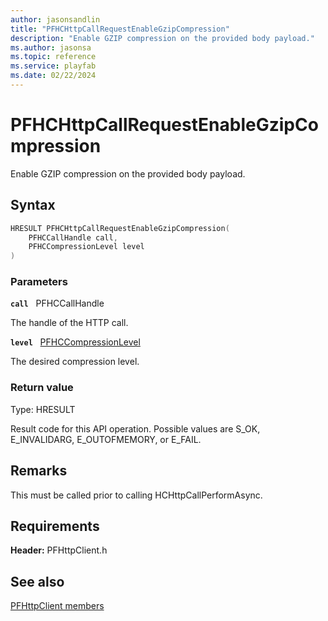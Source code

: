 ```yaml
---
author: jasonsandlin
title: "PFHCHttpCallRequestEnableGzipCompression"
description: "Enable GZIP compression on the provided body payload."
ms.author: jasonsa
ms.topic: reference
ms.service: playfab
ms.date: 02/22/2024
---
```


# PFHCHttpCallRequestEnableGzipCompression  

Enable GZIP compression on the provided body payload.  

## Syntax  
  
```cpp
HRESULT PFHCHttpCallRequestEnableGzipCompression(  
    PFHCCallHandle call,  
    PFHCCompressionLevel level  
)  
```  
  
### Parameters  
  
**`call`** &nbsp; PFHCCallHandle  
  
The handle of the HTTP call.  
  
**`level`** &nbsp; [PFHCCompressionLevel](../enums/pfhccompressionlevel.md)  
  
The desired compression level.  
  
  
### Return value
Type: HRESULT
  
Result code for this API operation. Possible values are S_OK, E_INVALIDARG, E_OUTOFMEMORY, or E_FAIL.
  
## Remarks  
  
This must be called prior to calling HCHttpCallPerformAsync.
  
## Requirements  
  
**Header:** PFHttpClient.h
  
## See also  
[PFHttpClient members](../pfhttpclient_members.md)  

  
  

